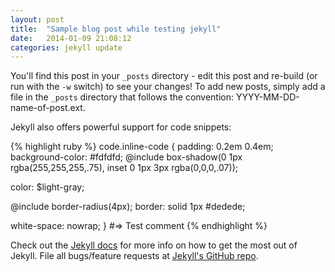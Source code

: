 ```yaml
---
layout: post
title:  "Sample blog post while testing jekyll"
date:   2014-01-09 21:08:12
categories: jekyll update
---
```


You'll find this post in your `_posts` directory - edit this post and re-build (or run with the `-w` switch) to see your changes!
To add new posts, simply add a file in the `_posts` directory that follows the convention: YYYY-MM-DD-name-of-post.ext.

Jekyll also offers powerful support for code snippets:

{% highlight ruby %}
code.inline-code {
  padding: 0.2em 0.4em;
  background-color: #fdfdfd;
  @include box-shadow(0 1px rgba(255,255,255,.75), inset 0 1px 3px rgba(0,0,0,.07));

  color: $light-gray;

  @include border-radius(4px);
  border: solid 1px #dedede;

  white-space: nowrap;
}
#=> Test comment
{% endhighlight %}



Check out the [Jekyll docs][jekyll] for more info on how to get the most out of Jekyll. File all bugs/feature requests at [Jekyll's GitHub repo][jekyll-gh].

[jekyll-gh]: https://github.com/mojombo/jekyll
[jekyll]:    http://jekyllrb.com

